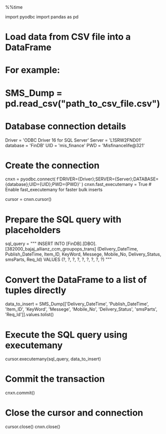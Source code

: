 %%time

import pyodbc
import pandas as pd

# Load data from CSV file into a DataFrame
# For example:
# SMS_Dump = pd.read_csv("path_to_csv_file.csv")

# Database connection details
Driver = 'ODBC Driver 16 for SQL Server'
Server = 'L1SRW2FND01'
database = 'FinDB'
UID = 'mis_finance'
PWD = 'Misfinancelife@321'

# Create the connection
cnxn = pyodbc.connect(
    f'DRIVER={Driver};SERVER={Server};DATABASE={database};UID={UID};PWD={PWD}'
)
cnxn.fast_executemany = True  # Enable fast_executemany for faster bulk inserts

cursor = cnxn.cursor()

# Prepare the SQL query with placeholders
sql_query = """
    INSERT INTO [FinDB].[DBO].[382000_bajaj_allianz_ccm_groupops_trans]
    (Delivery_DateTime, Publish_DateTime, Item_ID, KeyWord,
       Messege, Mobile_No, Delivery_Status, smsParts, Req_Id) 
    VALUES (?, ?, ?, ?, ?, ?, ?, ?, ?)
"""

# Convert the DataFrame to a list of tuples directly
data_to_insert = SMS_Dump[['Delivery_DateTime', 'Publish_DateTime', 'Item_ID', 
                           'KeyWord', 'Messege', 'Mobile_No', 'Delivery_Status', 
                           'smsParts', 'Req_Id']].values.tolist()

# Execute the SQL query using executemany
cursor.executemany(sql_query, data_to_insert)

# Commit the transaction
cnxn.commit()

# Close the cursor and connection
cursor.close()
cnxn.close()
